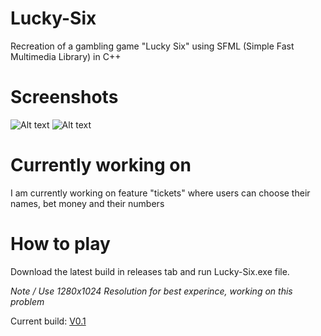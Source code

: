 # Lucky-Six
Recreation of a gambling game "Lucky Six" using SFML (Simple Fast Multimedia Library) in C++

# Screenshots
![Alt text](https://github.com/savked/Lucky-Six/blob/master/screenshots/Screenshot_1.png?raw=true)
![Alt text](https://github.com/savked/Lucky-Six/blob/master/screenshots/Screenshot_2.png?raw=true)
# Currently working on
I am currently working on feature "tickets" where users can choose their names, bet money and their numbers

# How to play 
Download the latest build in releases tab and run Lucky-Six.exe file.

*Note / Use 1280x1024 Resolution for best experince, working on this problem*

Current build: [V0.1](https://github.com/savked/Lucky-Six/releases/tag/V0.1)
